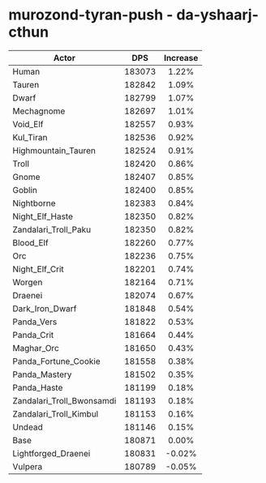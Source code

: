 # murozond-tyran-push - da-yshaarj-cthun
| Actor | DPS | Increase |
|---|:---:|:---:|
|Human|183073|1.22%|
|Tauren|182842|1.09%|
|Dwarf|182799|1.07%|
|Mechagnome|182697|1.01%|
|Void_Elf|182557|0.93%|
|Kul_Tiran|182536|0.92%|
|Highmountain_Tauren|182524|0.91%|
|Troll|182420|0.86%|
|Gnome|182407|0.85%|
|Goblin|182400|0.85%|
|Nightborne|182383|0.84%|
|Night_Elf_Haste|182350|0.82%|
|Zandalari_Troll_Paku|182350|0.82%|
|Blood_Elf|182260|0.77%|
|Orc|182236|0.75%|
|Night_Elf_Crit|182201|0.74%|
|Worgen|182164|0.71%|
|Draenei|182074|0.67%|
|Dark_Iron_Dwarf|181848|0.54%|
|Panda_Vers|181822|0.53%|
|Panda_Crit|181664|0.44%|
|Maghar_Orc|181650|0.43%|
|Panda_Fortune_Cookie|181558|0.38%|
|Panda_Mastery|181502|0.35%|
|Panda_Haste|181199|0.18%|
|Zandalari_Troll_Bwonsamdi|181193|0.18%|
|Zandalari_Troll_Kimbul|181153|0.16%|
|Undead|181146|0.15%|
|Base|180871|0.00%|
|Lightforged_Draenei|180831|-0.02%|
|Vulpera|180789|-0.05%|
